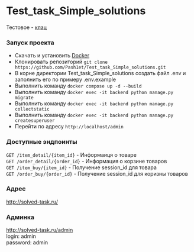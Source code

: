 # Test_task_Simple_solutions
Тестовое - [клац](https://docs.google.com/document/d/1X8yV7jAZWZWhy3NG3m_Yi8lW4Bfa6ZNGDx95pHkE_qc/edit#heading=h.qn8kbnfz56hc)

### Запуск проекта
- Скачать и установить [Docker](https://docs.docker.com/get-docker/)
- Клонировать репозиторий ```git clone https://github.com/Pash1et/Test_task_Simple_solutions.git```
- В корне директории Test_task_Simple_solutions создать файл .env и заполнить его по примеру .env.example
- Выполнить команду ```docker compose up -d --build```
- Выполнить команду ```docker exec -it backend python manage.py migrate```
- Выполнить команду ```docker exec -it backend python manage.py collectstatic```
- Выполнить команду ```docker exec -it backend python manage.py createsuperuser```
- Перейти по адресу ```http://localhost/admin```

### Доступные эндпоинты
```GET /item_detail/{item_id}``` - Информаиця о товаре  
```GET /order_detail/{order_id}``` - Информация о корзине товаров  
```GET /item_buy/{item_id}``` - Получение session_id для товара  
```GET /order_buy/{order_id}``` - Получение session_id для коризны товаров 

### Адрес
http://solved-task.ru/

### Админка
http://solved-task.ru/admin  
login: admin  
password: admin  
